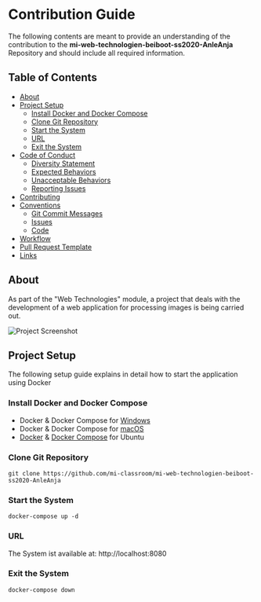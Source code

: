 # Contribution Guide

The following contents are meant to provide an understanding of the contribution to the **mi-web-technologien-beiboot-ss2020-AnleAnja** Repository and should include all required information.

## Table of Contents

- [About](#about)
- [Project Setup](#project-setup)
  - [Install Docker and Docker Compose](#install-docker-and-docker-compose)
  - [Clone Git Repository](#clone-git-repository)
  - [Start the System](#start-the-system)
  - [URL](#url)
  - [Exit the System](#exit-the-system)
- [Code of Conduct](https://github.com/mi-classroom/mi-web-technologien-beiboot-ss2020-AnleAnja/blob/master/docs/contribution/code-of-conduct.md)
  - [Diversity Statement](https://github.com/mi-classroom/mi-web-technologien-beiboot-ss2020-AnleAnja/blob/master/docs/contribution/code-of-conduct.md#diversity-statement)
  - [Expected Behaviors](https://github.com/mi-classroom/mi-web-technologien-beiboot-ss2020-AnleAnja/blob/master/docs/contribution/code-of-conduct.md#expected-behaviors)
  - [Unacceptable Behaviors](https://github.com/mi-classroom/mi-web-technologien-beiboot-ss2020-AnleAnja/blob/master/docs/contribution/code-of-conduct.md#unacceptable-behaviors)
  - [Reporting Issues](https://github.com/mi-classroom/mi-web-technologien-beiboot-ss2020-AnleAnja/blob/master/docs/contribution/code-of-conduct.md#reporting-issues)
- [Contributing](https://github.com/mi-classroom/mi-web-technologien-beiboot-ss2020-AnleAnja/blob/master/docs/contribution/contributing.md)
- [Conventions](https://github.com/mi-classroom/mi-web-technologien-beiboot-ss2020-AnleAnja/blob/master/docs/contribution/conventions.md)
  - [Git Commit Messages](https://github.com/mi-classroom/mi-web-technologien-beiboot-ss2020-AnleAnja/blob/master/docs/contribution/conventions.md#git-commit-messages)
  - [Issues](https://github.com/mi-classroom/mi-web-technologien-beiboot-ss2020-AnleAnja/tree/master/.github/ISSUE_TEMPLATE)
  - [Code](https://github.com/mi-classroom/mi-web-technologien-beiboot-ss2020-AnleAnja/blob/master/docs/contribution/conventions.md#code)
- [Workflow](https://github.com/mi-classroom/mi-web-technologien-beiboot-ss2020-AnleAnja/blob/master/docs/contribution/workflow.md)
- [Pull Request Template](https://github.com/mi-classroom/mi-web-technologien-beiboot-ss2020-AnleAnja/blob/master/docs/contribution/pull_request_template.md)
- [Links](https://github.com/mi-classroom/mi-web-technologien-beiboot-ss2020-AnleAnja/blob/master/docs/contribution/sources.md)

## About

As part of the "Web Technologies" module, a project that deals with the development of a web application for processing images is being carried out.

![Project Screenshot](https://github.com/mi-classroom/mi-web-technologien-beiboot-ss2020-AnleAnja/blob/master/.github/images/about.PNG)

## Project Setup

The following setup guide explains in detail how to start the application using Docker

### Install Docker and Docker Compose
* Docker & Docker Compose for [Windows](https://docs.docker.com/docker-for-windows/install/)
* Docker & Docker Compose for [macOS](https://docs.docker.com/docker-for-mac/install/)
* [Docker](https://docs.docker.com/install/linux/docker-ce/ubuntu/) &
[Docker Compose](https://docs.docker.com/compose/install/#install-compose) for Ubuntu
  
### Clone Git Repository
`git clone https://github.com/mi-classroom/mi-web-technologien-beiboot-ss2020-AnleAnja`

### Start the System

`docker-compose up -d`
    
### URL

The System ist available at: http://localhost:8080
    
### Exit the System
    
`docker-compose down`
